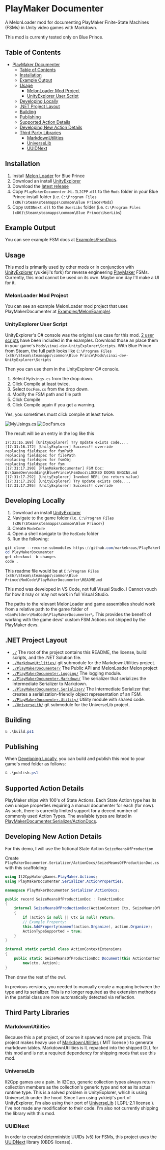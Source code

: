 # PlayMaker Documenter

A MelonLoader mod for documenting PlayMaker Finite-State Machines (FSMs) in Unity video games with Markdown.

This mod is currently tested only on Blue Prince.

## Table of Contents

- [PlayMaker Documenter](#playmaker-documenter)
  - [Table of Contents](#table-of-contents)
  - [Installation](#installation)
  - [Example Output](#example-output)
  - [Usage](#usage)
    - [MelonLoader Mod Project](#melonloader-mod-project)
    - [UnityExplorer User Script](#unityexplorer-user-script)
  - [Developing Locally](#developing-locally)
  - [.NET Project Layout](#net-project-layout)
  - [Building](#building)
  - [Publishing](#publishing)
  - [Supported Action Details](#supported-action-details)
  - [Developing New Action Details](#developing-new-action-details)
  - [Third Party Libraries](#third-party-libraries)
    - [MarkdownUtilities](#markdownutilities)
    - [UniverseLib](#universelib)
    - [UUIDNext](#uuidnext)

## Installation

1. Install [Melon Loader](https://melonwiki.xyz/#/?id=automated-installation) for Blue Prince
2. Download an install [UnityExplorer](https://github.com/yukieiji/UnityExplorer)
3. Download the [latest release](https://github.com/markekraus/PlayMakerDocumenter/releases)
4. Copy `PlayMakerDocumenter.ML.IL2CPP.dll` to the `Mods` folder in your Blue Prince install folder (i.e. `C:\Program Files (x86)\Steam\steamapps\common\Blue Prince\Mods`)
5. Copy `UUIDNext.dll` to the `UserLibs` folder (i.e. `C:\Program Files (x86)\Steam\steamapps\common\Blue Prince\UserLibs`)

## Example Output

You can see example FSM docs at [Examples/FsmDocs](Examples/FsmDocs).

## Usage

This mod is primarily used by other mods or in conjunction with [UnityExplorer](https://github.com/yukieiji/UnityExplorer) (yukieiji's fork) for reverse engineering [PlayMaker](https://hutonggames.com/) FSMs.
Currently, this mod cannot be used on its own.
Maybe one day I'll make a UI for it.

### MelonLoader Mod Project

You can see an example MelonLoader mod project that uses PlayMakerDocumenter at [Examples/MelonExample/](Examples/MelonExample/).

### UnityExplorer User Script

UnityExplorer's C# console was the original use case for this mod.
[2 user scripts](Examples/UnityExplorerUserScripts/) have been included in the examples.
Download those an place them in your game's `Mods\sinai-dev-UnityExplorer\Scripts`.
With Blue Prince from Steam, the full path looks like `C:\Program Files (x86)\Steam\steamapps\common\Blue Prince\Mods\sinai-dev-UnityExplorer\Scripts`

Then you can use them in the UnityExplorer C# console.

1. Select `MyUsings.cs` from the drop down.
2. Click Compile at least twice.
3. Select `DocFsm.cs` from the drop down.
4. Modify the FSM path and file path
5. Click Compile
6. Click Compile again if you get a warning.

Yes, you sometimes must click compile at least twice.

![MyUsings.cs](img/MyUsings.cs.png) ![DocFsm.cs](img/DocFsm.cs.png)

The result will be an entry in the log like this

```text
17:31:16.169] [UnityExplorer] Try Update exists code....
[17:31:16.172] [UnityExplorer] Success!! override
replacing fieldspec for fsmPath
replacing fieldspec for filePath
replacing fieldspec for fsmObj
replacing fieldspec for fsm
[17:31:17.290] [PlayMakerDocumenter] FSM Doc: D:\GameDev\modding\BluePrince\FsmDocs\LOCKED DOORS ENGINE.md
[17:31:17.292] [UnityExplorer] Invoked REPL (no return value)
[17:31:17.293] [UnityExplorer] Try Update exists code....
[17:31:17.295] [UnityExplorer] Success!! override
```

## Developing Locally

1. Download an install [UnityExplorer](https://github.com/yukieiji/UnityExplorer)
2. Navigate to the game folder (i.e. `C:\Program Files (x86)\Steam\steamapps\common\Blue Prince\`)
3. Create `ModeCode`
4. Open a shell navigate to the `ModCode` folder
5. Run the following:

```powershell
git clone --recurse-submodules https://github.com/markekraus/PlayMakerDocumenter.git
cd PlayMakerDocumenter
get checkout -b changes
code .
```

This readme file would be at `C:\Program Files (x86)\Steam\steamapps\common\Blue Prince\ModCode\PlayMakerDocumenter\README.md`

This mod was developed in VS Code, not full Visual Studio.
I Cannot vouch for how it may or may not work in full Visual Studio.

The paths to the relevant MelonLoader and game assemblies should work from a relative path to the game folder of `<GamFolder>\ModCode\PlayMakerDocumenter\`.
This provides the benefit of working with the game devs' custom FSM Actions not shipped by the PlayMaker devs.

## .NET Project Layout

- [`./`](./) The root of the project contains this README, the license, build scripts, and the .NET Solution file.
- [`./MarkdownUtilities/`](./MarkdownUtilities/) git submodule for the MarkdownUtilities project.
- [`./PlayMakerDocumenter/`](./PlayMakerDocumenter/) The Public API and MelonLoader Melon project
- [`./PlayMakerDocumenter.Logging/`](./PlayMakerDocumenter.Logging/) The logging module.
- [`./PlayMakerDocumenter.Markdown/`](./PlayMakerDocumenter.Markdown/) The serializer that serializes the Intermediate Serializer to Markdown.
- [`./PlayMakerDocumenter.Serializer/`](./PlayMakerDocumenter.Serializer/) The Intermediate Serializer that creates a serialization-friendly object representation of an FSM.
- [`./PlayMakerDocumenter.Utility/`](./PlayMakerDocumenter.Utility/) Utility module with shared code.
- [`./UniverseLib/`](./UniverseLib/) git submodule for the UniverseLib project.

## Building

```powershell
& .\build.ps1
```

## Publishing

When [Developing Locally](#developing-locally), you can build and publish this mod to your game's mod folder as follows:

```powershell
& .\publish.ps1
```

## Supported Action Details

PlayMaker ships with 100's of State Actions.
Each State Action type has its own unique properties requiring a manual documenter for each (for now).
As such, there is currently limited support for a decent number of commonly used Action Types.
The available types are listed in [PlayMakerDocumenter.Serializer/ActionDocs](PlayMakerDocumenter.Serializer/ActionDocs).

## Developing New Action Details

For this demo, I will use the fictional State Action `SeizeMeansOfProduction`

Create `PlayMakerDocumenter.Serializer/ActionDocs/SeizeMeansOfProductionDoc.cs` with this scaffolding:

```csharp
using Il2CppHutongGames.PlayMaker.Actions;
using PlayMakerDocumenter.Serializer.ActionProperties;

namespace PlayMakerDocumenter.Serializer.ActionDocs;

public record SeizeMeansOfProductionDoc : FsmActionDoc
{
    internal SeizeMeansOfProductionDoc(ActionContext Ctx, SeizeMeansOfProduction action) : base(Ctx)
    {
        if (action is null || Ctx is null) return;
        // Example Property:
        this.AddProperty(nameof(action.Organize), action.Organize);
        ActionTypeSupported = true;
    }
}

internal static partial class ActionContextExtensions
{
    public static SeizeMeansOfProductionDoc Document(this ActionContext ctx, SeizeMeansOfProduction Action) =>
        new(ctx, Action);
}
```

Then draw the rest of the owl.

In previous versions, you needed to manually create a mapping between the type and its serializer.
This is no longer required as the extension methods in the partial class are now automatically detected via reflection.

## Third Party Libraries

### MarkdownUtilities

Because this a pet project, of course it spawned more pet projects.
This project makes heavy use of [MarkdownUtilities](https://github.com/markekraus/MarkdownUtilities) ( MIT license ) to generate markdown tables.
MarkdownUtilities is IL repacked into the shipped DLL for this mod and is not a required dependency for shipping mods that use this mod.

### UniverseLib

Il2Cpp games are a pain.
In Il2Cpp, generic collection types always return collection members as the collection's generic type and _not_ as its actual runtime type.
This is a solved problem in UnityExplorer, which is using UniverseLib under the hood.
Since I am using yukieiji's port of UnityExplorer, I'm also using their port of [UniverseLib](https://github.com/yukieiji/UniverseLib) ( LGPL-2.1 license ).
I've not made any modification to their code.
I'm also not currently shipping the library with this mod.

### UUIDNext

In order to created deterministic UUIDs (v5) for FSMs, this project uses the [UUIDNext](https://github.com/mareek/UUIDNext) library (0BDS license).
